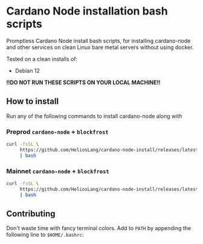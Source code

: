 # Cardano Node installation bash scripts

Promptless Cardano Node install bash scripts, for installing cardano-node and other services on clean Linux bare metal servers without using docker.

Tested on a clean installs of: 
   - Debian 12

**!!DO NOT RUN THESE SCRIPTS ON YOUR LOCAL MACHINE!!**

## How to install

Run any of the following commands to install cardano-node along with

### Preprod `cardano-node` + `blockfrost`

```bash
curl -fsSL \
     https://github.com/HeliosLang/cardano-node-install/releases/latest/preprod-with-blockfrost.sh \
     | bash
```

### Mainnet `cardano-node` + `blockfrost`

```bash
curl -fsSL \
     https://github.com/HeliosLang/cardano-node-install/releases/latest/mainnet-with-blockfrost.sh \
     | bash
```

## Contributing

Don't waste time with fancy terminal colors.
Add to `PATH` by appending the following line to `$HOME/.bashrc`:

